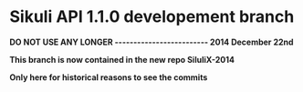 Sikuli API 1.1.0 developement branch
===

**DO NOT USE ANY LONGER ------------------------- 2014 December 22nd**

**This branch is now contained in the new repo SiluliX-2014**

**Only here for historical reasons to see the commits**
